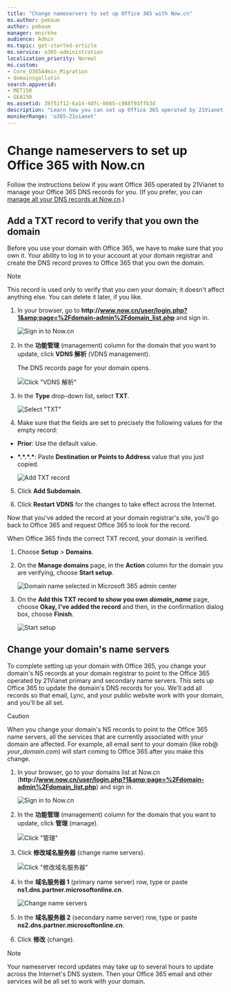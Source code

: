 ```yaml
---
title: "Change nameservers to set up Office 365 with Now.cn"
ms.author: pebaum
author: pebaum
manager: mnirkhe
audience: Admin
ms.topic: get-started-article
ms.service: o365-administration
localization_priority: Normal
ms.custom:
- Core_O365Admin_Migration
- domainsgallatin
search.appverid:
- MET150
- GEA150
ms.assetid: 39751f12-6a14-4dfc-b665-c988f93ffb3d
description: "Learn how you can set up Office 365 operated by 21Vianet to manage your DNS records, when Now.cn is the DNS hosting provider."
monikerRange: 'o365-21vianet'
---
```


# Change nameservers to set up Office 365 with Now.cn

Follow the instructions below if you want Office 365 operated by 21Vianet to manage your Office 365 DNS records for you. (If you prefer, you can [manage all your DNS records at Now.cn](../get-help-with-domains/create-dns-records-at-any-dns-hosting-provider.md).)
  
    
## Add a TXT record to verify that you own the domain
<a name="BKMK_add_a_record"> </a>

Before you use your domain with Office 365, we have to make sure that you own it. Your ability to log in to your account at your domain registrar and create the DNS record proves to Office 365 that you own the domain.
  
> [!NOTE]
> This record is used only to verify that you own your domain; it doesn't affect anything else. You can delete it later, if you like. 
  
1. In your browser, go to **http://<span></span>www.now.cn/user/login.php?1&amp;page=%2Fdomain-admin%2Fdomain_list.php** and sign in. 
    
    ![Sign in to Now.cn](../media/7525bdbc-9624-4eb5-be0a-87fa9e3fb9d2.png)
  
2. In the **功能管理** (management) column for the domain that you want to update, click **VDNS 解析** (VDNS management). 
    
    The DNS records page for your domain opens.
    
    ![Click "VDNS 解析"](../media/32ce15a4-2764-4d1e-af54-b653d5ae95b3.png)
  
3. In the **Type** drop-down list, select **TXT**.
    
    ![Select "TXT"](../media/262f0e29-3dfb-4749-bd3a-8cb4a831a43a.png)
  
4. Make sure that the fields are set to precisely the following values for the empty record:
    
  - **Prior**: Use the default value.
    
  - **\*.\*.\*.\***: Paste **Destination or Points to Address** value that you just copied. 
    
    ![Add TXT record](../media/493bc4c7-c870-445e-9f6d-addb636448a7.png)
  
5. Click **Add Subdomain**.
    
6. Click **Restart VDNS** for the changes to take effect across the Internet. 
    
Now that you've added the record at your domain registrar's site, you'll go back to Office 365 and request Office 365 to look for the record.
  
When Office 365 finds the correct TXT record, your domain is verified.
  
1. Choose **Setup** \> **Domains**.
    
2. On the **Manage domains** page, in the **Action** column for the domain you are verifying, choose **Start setup**.
    
    ![Domain name selected in Microsoft 365 admin center](../media/c61204f1-a025-448b-a2a1-c4d7abee7a06.png)
  
3. On the **Add this TXT record to show you own** ***domain_name*** page, choose **Okay, I've added the record** and then, in the confirmation dialog box, choose **Finish**.
    
    ![Start setup](../media/5f6578af-ae32-49e8-b283-ec2d080420da.png)
  
## Change your domain's name servers
<a name="BKMK_change_your_domain_s_1"> </a>

To complete setting up your domain with Office 365, you change your domain's NS records at your domain registrar to point to the Office 365 operated by 21Vianet primary and secondary name servers. This sets up Office 365 to update the domain's DNS records for you. We'll add all records so that email, Lync, and your public website work with your domain, and you'll be all set.
  
> [!CAUTION]
> When you change your domain's NS records to point to the Office 365 name servers, all the services that are currently associated with your domain are affected. For example, all email sent to your domain (like rob@ *your_domain*.com) will start coming to Office 365 after you make this change. 
  
1. In your browser, go to your domains list at Now.cn (**http://<span></span>www.now.cn/user/login.php?1&amp;page=%2Fdomain-admin%2Fdomain_list.php**) and sign in. 
    
    ![Sign in to Now.cn](../media/7525bdbc-9624-4eb5-be0a-87fa9e3fb9d2.png)
  
2. In the **功能管理** (management) column for the domain that you want to update, click **管理** (manage). 
    
    ![Click "管理"](../media/2c0b906f-888b-4b98-bff2-934fd4a084d4.png)
  
3. Click **修改域名服务器** (change name servers). 
    
    ![Click "修改域名服务器"](../media/b2eb2058-bad2-4cdd-a63d-47aa6a6001b4.png)
  
4. In the **域名服务器 1** (primary name server) row, type or paste **ns1.dns.partner.microsoftonline.cn**. 
    
    ![Change name servers](../media/8db18717-7196-4f7e-ae28-4f564c7ce357.png)
  
5. In the **域名服务器 2** (secondary name server) row, type or paste **ns2.dns.partner.microsoftonline.cn**. 
    
6. Click **修改** (change). 
    
> [!NOTE]
> Your nameserver record updates may take up to several hours to update across the Internet's DNS system. Then your Office 365 email and other services will be all set to work with your domain. 
  

